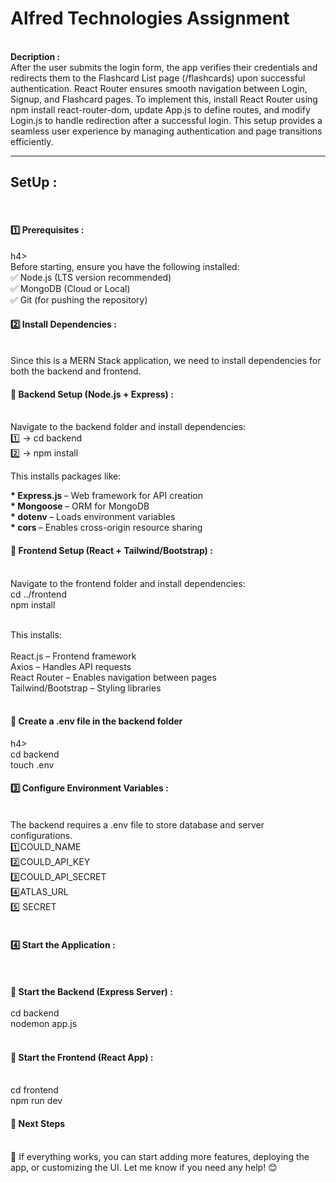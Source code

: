 <h1><b>Alfred Technologies Assignment</b></h1>
<br>
<b>
  Decription : <br>
</b>
After the user submits the login form, the app verifies their credentials and redirects them to the Flashcard List page (/flashcards) upon successful authentication. React Router ensures smooth navigation between Login, Signup, and Flashcard pages. To implement this, install React Router using npm install react-router-dom, update App.js to define routes, and modify Login.js to handle redirection after a successful login. This setup provides a seamless user experience by managing authentication and page transitions efficiently.
<br>
<hr>

<h2><b>SetUp : </b></h2>
<br>

<h4><b>1️⃣ Prerequisites : </b></h4>h4> <br>
Before starting, ensure you have the following installed: <br>
✅ Node.js (LTS version recommended)<br>
✅ MongoDB (Cloud or Local) <br>
✅ Git (for pushing the repository) <br>
<h4>2️⃣ Install Dependencies :</h4> <br>
Since this is a MERN Stack application, we need to install dependencies for both the backend and frontend. <br>
<h4>📌 Backend Setup (Node.js + Express) :</h4><br>
Navigate to the backend folder and install dependencies: <br>
1️⃣ -> cd backend<br>
2️⃣ -> npm install<br>

This installs packages like: <br>

<b>* Express.js </b> – Web framework for API creation<br>
<b>* Mongoose </b> – ORM for MongoDB<br>
<b>* dotenv </b>– Loads environment variables<br>
<b>* cors </b> – Enables cross-origin resource sharing<br>

<h4><b>📌 Frontend Setup (React + Tailwind/Bootstrap) : </b></h4><br> 
Navigate to the frontend folder and install dependencies: <br>
cd ../frontend<br>
npm install<br><br>

This installs:
<br><br>
React.js – Frontend framework <br>
Axios – Handles API requests<br>
React Router – Enables navigation between pages<br>
Tailwind/Bootstrap – Styling libraries<br>
<br>

<h4><b>📌 Create a .env file in the backend folder</b></h4>h4> <br>
cd backend<br>
touch .env<br>
<h4><b>3️⃣ Configure Environment Variables : </b></h4><br>
The backend requires a .env file to store database and server configurations.<br>
1️⃣COULD_NAME<br>
2️⃣COULD_API_KEY<br>
3️⃣COULD_API_SECRET<br>
4️⃣ATLAS_URL<br>
5️⃣ SECRET<br>
<br>

<h4><b>4️⃣ Start the Application : </b></h4> <br><br>
<b>📌 Start the Backend (Express Server) : </b><br><br>
cd backend<br>
nodemon app.js<br>
<br>
<h4><b>📌 Start the Frontend (React App) : </b></h4> <br>
cd frontend <br>
npm run dev <br>

<h4><b>🎯 Next Steps</b><br><br></h4>
🚀 If everything works, you can start adding more features, deploying the app, or customizing the UI.
Let me know if you need any help! 😊

